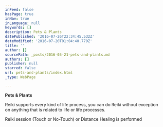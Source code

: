 ```yaml
---
inFeed: false
hasPage: true
inNav: true
inLanguage: null
keywords: []
description: Pets & Plants
datePublished: '2016-07-26T22:34:45.532Z'
dateModified: '2016-07-20T01:04:40.779Z'
title: ''
author: []
sourcePath: _posts/2016-05-21-pets-and-plants.md
authors: []
publisher: null
starred: false
url: pets-and-plants/index.html
_type: WebPage

---
```

**Pets & Plants**

Reiki supports every kind of life process, you can do Reiki without exception on anything that is related to life or life processes.

Reiki session (Touch or No-Touch) or Distance Healing is performed